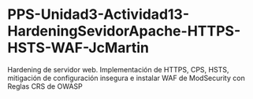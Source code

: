 # PPS-Unidad3-Actividad13-HardeningSevidorApache-HTTPS-HSTS-WAF-JcMartin
Hardening de servidor web. Implementación de HTTPS, CPS, HSTS, mitigación de configuración insegura e instalar WAF de ModSecurity con Reglas CRS de OWASP
